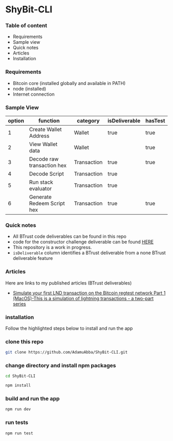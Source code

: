 # ShyBit-CLI

### Table of content

- Requirements
- Sample view
- Quick notes
- Articles
- Installation

### Requirements

- Bitcoin core (installed globally and available in PATH)
- node (installed)
- Internet connection

### Sample View

| option | function                   | category    | isDeliverable | hasTest |
| ------ | -------------------------- | ----------- | ------------- | ------- |
| 1      | Create Wallet Address      | Wallet      | true          | true    |
| 2      | View Wallet data           | Wallet      |               | true    |
| 3      | Decode raw transaction hex | Transaction | true          | true    |
| 4      | Decode Script              | Transaction | true          |         |
| 5      | Run stack evaluator        | Transaction | true          |         |
| 6      | Generate Redeem Script hex | Transaction | true          | true    |

### Quick notes

- All BTrust code deliverables can be found in this repo
- code for the constructor challenge deliverable can be found [HERE](./src/block%20constructor%20challenge/)
- This repository is a work in progress.
- `isDeliverable` column identifies a BTrust deliverable from a none BTrust deliverable feature

### Articles

Here are links to my published articles (BTrust deliverables)

- [Simulate your first LND transaction on the Bitcoin regtest network Part 1 (MacOS)-This is a simulation of lightning transactions - a two-part series](https://hashnode.com/post/clsctrvcp00000ale7n0pfur8)

### installation

Follow the highlighted steps below to install and run the app

### clone this repo

```bash
git clone https://github.com/AdamuAbba/ShyBit-CLI.git
```

### change directory and install npm packages

```bash
cd ShyBit-CLI
```

```bash
npm install
```

### build and run the app

```bash
npm run dev
```

### run tests

```bash
npm run test
```
